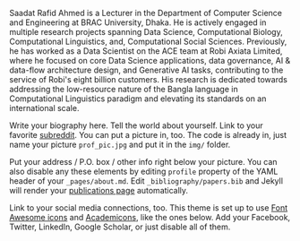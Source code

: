 Saadat Rafid Ahmed is a Lecturer in the Department of Computer Science and Engineering at BRAC University, Dhaka. He is actively engaged in multiple research projects spanning Data Science, Computational Biology, Computational Linguistics,  and, Computational Social Sciences. Previously, he has worked as a Data Scientist on the ACE team at Robi Axiata Limited, where he focused on core Data Science applications, data governance, AI & data-flow architecture design, and Generative AI tasks, contributing to the service of Robi's eight billion customers. His research is dedicated towards addressing the low-resource nature of the Bangla language in Computational Linguistics paradigm and elevating its standards on an international scale.


Write your biography here. Tell the world about yourself. Link to your favorite [subreddit](http://reddit.com). You can put a picture in, too. The code is already in, just name your picture `prof_pic.jpg` and put it in the `img/` folder.

Put your address / P.O. box / other info right below your picture. You can also disable any these elements by editing `profile` property of the YAML header of your `_pages/about.md`. Edit `_bibliography/papers.bib` and Jekyll will render your [publications page](/al-folio/publications/) automatically.

Link to your social media connections, too. This theme is set up to use [Font Awesome icons](https://fontawesome.com/) and [Academicons](https://jpswalsh.github.io/academicons/), like the ones below. Add your Facebook, Twitter, LinkedIn, Google Scholar, or just disable all of them.
